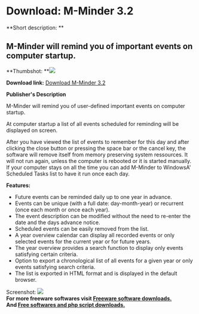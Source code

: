 # Download: M-Minder 3.2

**Short description: **

## M-Minder will remind you of important events on computer startup.

  
**Thumbshot: **![](http://www.freewarefiles.com/screenshot/mminder_md.jpg)   
  
**Download link:** [Download M-Minder 3.2](http://freesoftwares.boysofts.com/M-Minder_program_26648.html)  
  

**Publisher's Description**  
  

M-Minder will remind you of user-defined important events on computer startup.

At computer startup a list of all events scheduled for reminding will be
displayed on screen.

After you have viewed the list of events to remember for this day and after
clicking the close button or pressing the space bar or the cancel key, the
software will remove itself from memory preserving system ressources. It will
not run again, unless the computer is rebooted or it is started manually. If
your computer stays on all the time you can add M-Minder to WindowsA'
Scheduled Tasks list to have it run once each day.

**Features:**

  * Future events can be reminded daily up to one year in advance. 
  * Events can be unique (with a full date: day-month-year) or recurrent (once each month or once each year). 
  * The event description can be modified without the need to re-enter the date and the days advance notice. 
  * Scheduled events can be easily removed from the list. 
  * A year overview calendar can display all recorded events or only selected events for the current year or for future years. 
  * The year overview provides a search function to display only events satisfying certain criteria. 
  * Option to export a chronological list of all events for a given year or only events satisfying search criteria. 
  * The list is exported in HTML format and is displayed in the default browser. 

  
  
Screenshot: ![](http://www.freewarefiles.com/screenshot/mminder.jpg)  
**For more freeware softwares visit [Freeware software downloads.](http://freesoftwares.boysofts.com/)**   
**And [Free softwares and php script downloads.](http://www.boysofts.com/)**

